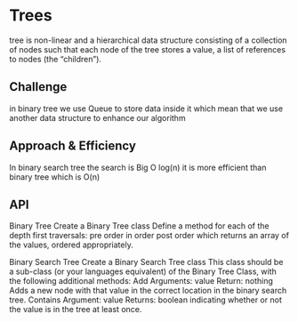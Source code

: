 # Trees
tree is non-linear and a hierarchical data structure consisting of a collection of nodes such that each node of the tree stores a value, a list of references to nodes (the “children”).    

## Challenge
in binary tree we use Queue to store data inside it  which mean that we use another data structure to enhance our algorithm  
## Approach & Efficiency
In binary search tree the search is Big O log(n) it is more efficient than binary tree which is O(n)
## API
Binary Tree
Create a Binary Tree class
Define a method for each of the depth first traversals:
pre order
in order
post order which returns an array of the values, ordered appropriately.  


Binary Search Tree
Create a Binary Search Tree class
This class should be a sub-class (or your languages equivalent) of the Binary Tree Class, with the following additional methods:
Add
Arguments: value
Return: nothing
Adds a new node with that value in the correct location in the binary search tree.
Contains
Argument: value
Returns: boolean indicating whether or not the value is in the tree at least once.

